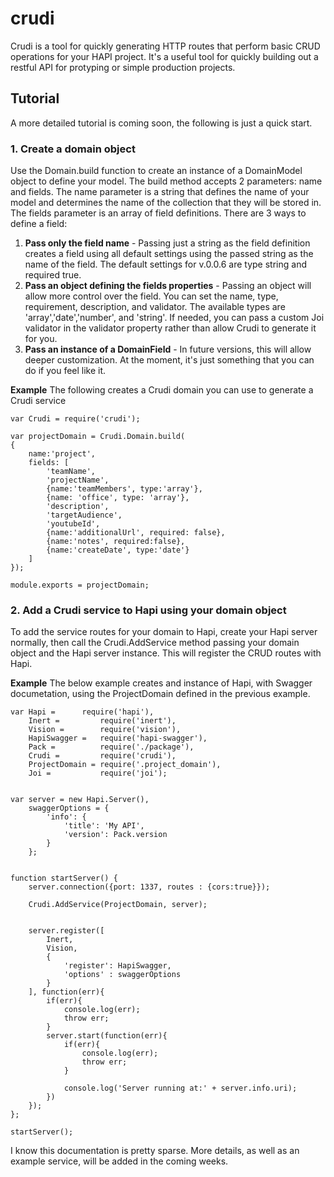 # crudi
Crudi is a tool for quickly generating HTTP routes that perform basic CRUD operations for your HAPI project. It's a useful tool for quickly building out a restful API for protyping or simple production projects.

## Tutorial
A more detailed tutorial is coming soon, the following is just a quick start.

### 1. Create a domain object
Use the Domain.build function to create an instance of a DomainModel object to define your model. The build method accepts 2 parameters: name and fields. The name parameter is a string that defines the name of your model and determines the name of the collection that they will be stored in. The fields parameter is an array of field definitions. There are 3 ways to define a field:

1. **Pass only the field name** - Passing just a string as the field definition creates a field using all default settings using the passed string as the name of the field. The default settings for v.0.0.6 are type string and required true.
2. **Pass an object defining the fields properties** - Passing an object will allow more control over the field. You can set the name, type, requirement, description, and validator. The available types are 'array','date','number', and 'string'. If needed, you can pass a custom Joi validator in the validator property rather than allow Crudi to generate it for you.
3. **Pass an instance of a DomainField** - In future versions, this will allow deeper customization. At the moment, it's just something that you can do if you feel like it.

**Example**
The following creates a Crudi domain you can use to generate a Crudi service
    
    var Crudi = require('crudi');

    var projectDomain = Crudi.Domain.build(
    {
        name:'project',
        fields: [
            'teamName',
            'projectName',
            {name:'teamMembers', type:'array'},
            {name: 'office', type: 'array'},
            'description',
            'targetAudience',
            'youtubeId',
            {name:'additionalUrl', required: false},
            {name:'notes', required:false},
            {name:'createDate', type:'date'}
        ]
    });

    module.exports = projectDomain;

### 2. Add a Crudi service to Hapi using your domain object
To add the service routes for your domain to Hapi, create your Hapi server normally, then call the Crudi.AddService method passing your domain object and the Hapi server instance. This will register the CRUD routes with Hapi.

**Example**
The below example creates and instance of Hapi, with Swagger documetation, using the ProjectDomain defined in the previous example.
    
    var Hapi =      require('hapi'),
    	Inert =         require('inert'),
    	Vision =        require('vision'),
    	HapiSwagger =   require('hapi-swagger'),
    	Pack =          require('./package'),
    	Crudi =         require('crudi'),
    	ProjectDomain = require('.project_domain'),
    	Joi =           require('joi');


	var server = new Hapi.Server(),
	    swaggerOptions = {
	        'info': {
	            'title': 'My API',
	            'version': Pack.version
	        }
	    };


    function startServer() {
        server.connection({port: 1337, routes : {cors:true}});

	    Crudi.AddService(ProjectDomain, server);
	
	
	    server.register([
	        Inert,
	        Vision,
	        {
	            'register': HapiSwagger,
	            'options' : swaggerOptions
	        }
	    ], function(err){
	        if(err){
	            console.log(err);
	            throw err;
	        }
	        server.start(function(err){
	            if(err){
	                console.log(err);
	                throw err;
	            }
	
	            console.log('Server running at:' + server.info.uri);
	        })
	    });
    };

    startServer();


I know this documentation is pretty sparse. More details, as well as an example service, will be added in the coming weeks.